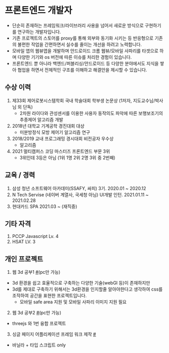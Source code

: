 # 프론트엔드 개발자
* 단순히 존재하는 프레임워크/라이브러리 사용을 넘어서 새로운 방식으로 구현하기를 연구하는 개발자입니다.
* 기존 프로젝트의 스토어를 proxy를 통해 외부와 동기화 시키는 등 반응형으로 기존의 불편한 작업을 간편하면서 실수를 줄이는 개선을 하려고 노력합니다.
* 모바일 앱의 웹뷰앱을 개발하며 안드로이드 크롬 웹뷰/모바일 사파리를 타겟으로 하며 다양한 기기와 os 버전에 따른 이슈를 처리한 경험이 있습니다.
* 프론트엔드 뿐 아니라 백엔드/퍼블리싱/안드로이드 등 다양한 분야에서도 지식을 쌓아 협업을 하면서 전체적인 구조를 이해하고 해결안을 제시할 수 있습니다.

## 수상 이력
1. 제33회 제어로봇시스템학회 국내 학술대회 학부생 논문상 (1저자, 지도교수님/박사님 외 단독)
    - 2차원 라이다와 관성센서를 이용한 사용자 동작의도 파악에 따른 보행보조기의 추종제어 알고리즘 개발
2. 2018년 대학교 기계공학 경진대회 대상
    - 미분방정식 모방 제어기 알고리즘 연구
3. 2018/2019 교내 프로그래밍 경시대회 비전공자 우수상
    - 알고리즘
4. 2021 멀티캠퍼스 코딩 마스터즈 프론트엔드 부문 3위
    -  3위인데 3등은 아님 (1위 1명 2위 2명 3위 중 2번째)

## 교육 / 경력
1. 삼성 청년 소프트웨어 아카데미(SSAFY, 싸피) 3기. 2020.01 ~ 2020.12
2. N Tech Servise (네이버 계열사, 국세청 아님) UI개발 인턴. 2021.01.11 ~ 2021.02.28
3. 현대카드 SPA 2021.03 ~   (재직중)

## 기타 자격
1. PCCP Javascript Lv. 4
2. HSAT LV. 3


## 개인 프로젝트
1. 웹 3d 공부1 [#](https://dororodoroddo.github.io/list)(pc만 가능)
* 3d 환경을 쉽고 효율적으로 구축하는 다양한 기술(webGl 등)이 존재하지만 
* 3d를 제대로 구축하기 위해서는 3d환경을 인지할줄 알아야한다고 생각하여 css를 조작하여 공간을 표현한 프로젝트입니다.
    * 모바일 safe area 지원 및 모바일 사파리 이미지 지원 필요
2. 웹 3d 공부2 [#](https://dororodoroddo.github.io/three.html)(pc만 가능)
* threejs 와 1번 융합 프로젝트
3. 싱글 페이지 어플리케이션 프레임 워크 제작 [#](https://github.com/dororodoroddo/annyeong-js)
* 바닐라 + 타입 스크립트 only
